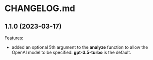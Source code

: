 # CHANGELOG.md

## 1.1.0 (2023-03-17)

Features:

  - added an optional 5th argument to the **analyze** function to allow the OpenAI model to be specified. **gpt-3.5-turbo** is the default.
